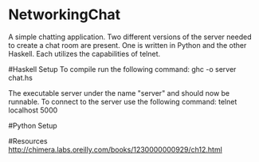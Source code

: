 # NetworkingChat
A simple chatting application. Two different versions of the server needed to create a chat room are present. One is written in Python and the other Haskell. Each utilizes the capabilities of telnet.

#Haskell Setup
To compile run the following command:
  ghc -o server chat.hs

The executable server under the name "server" and should now be runnable.
To connect to the server use the following command:
  telnet localhost 5000

#Python Setup

#Resources
http://chimera.labs.oreilly.com/books/1230000000929/ch12.html
